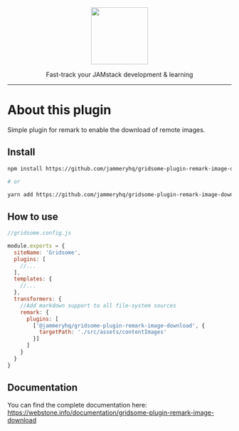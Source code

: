 <div align="center">

<a href="https://www.jammeryhq.com" title="JammeryHQ" target="_blank">

  <img src="https://jammeryhq.com/jammeryhq.png" width="128" />
  
</a>

<p>
Fast-track your JAMstack development & learning
</p>
</div>

<hr />

# About this plugin

Simple plugin for remark to enable the download of remote images.

## Install

```bash
npm install https://github.com/jammeryhq/gridsome-plugin-remark-image-download.git

# or

yarn add https://github.com/jammeryhq/gridsome-plugin-remark-image-download.git
```

## How to use

```js
//gridsome.config.js

module.exports = {
  siteName: 'Gridsome',
  plugins: [
    //...
  ],
  templates: {
    //...
  },
  transformers: {
    //Add markdown support to all file-system sources
    remark: {
      plugins: [
        ['@jammeryhq/gridsome-plugin-remark-image-download', {
          targetPath: './src/assets/contentImages'
        }]
      ]
    }
  }
}
```

## Documentation

You can find the complete documentation here: https://webstone.info/documentation/gridsome-plugin-remark-image-download
